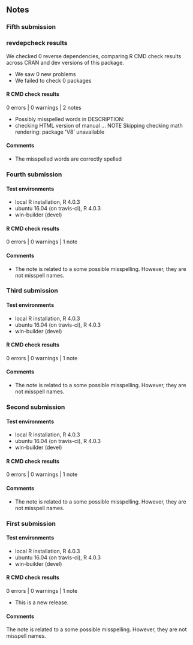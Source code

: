 ## Notes

### Fifth submission

### revdepcheck results

We checked 0 reverse dependencies, comparing R CMD check results across CRAN and dev versions of this package.

 * We saw 0 new problems
 * We failed to check 0 packages

#### R CMD check results

0 errors | 0 warnings | 2 notes

- Possibly misspelled words in DESCRIPTION:
- checking HTML version of manual ... NOTE
  Skipping checking math rendering: package 'V8' unavailable

#### Comments

- The misspelled words are correctly spelled

### Fourth submission

#### Test environments
* local R installation, R 4.0.3
* ubuntu 16.04 (on travis-ci), R 4.0.3
* win-builder (devel)

#### R CMD check results

0 errors | 0 warnings | 1 note

#### Comments

* The note is related to a some possible misspelling. However, they are not misspell names.

### Third submission

#### Test environments
* local R installation, R 4.0.3
* ubuntu 16.04 (on travis-ci), R 4.0.3
* win-builder (devel)

#### R CMD check results

0 errors | 0 warnings | 1 note

#### Comments

* The note is related to a some possible misspelling. However, they are not misspell names.

### Second submission

#### Test environments
* local R installation, R 4.0.3
* ubuntu 16.04 (on travis-ci), R 4.0.3
* win-builder (devel)

#### R CMD check results

0 errors | 0 warnings | 1 note

#### Comments

* The note is related to a some possible misspelling. However, they are not misspell names.

### First submission

#### Test environments
* local R installation, R 4.0.3
* ubuntu 16.04 (on travis-ci), R 4.0.3
* win-builder (devel)

#### R CMD check results

0 errors | 0 warnings | 1 note

* This is a new release.

#### Comments

The note is related to a some possible misspelling. However, they are not misspell names.
